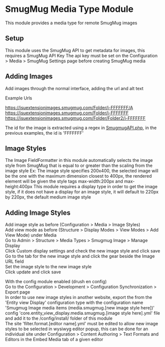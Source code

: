 # SmugMug Media Type Module
This module provides a media type for remote SmugMug images

## Setup
This module uses the SmugMug API to get metadata for images, this requires a SmugMug API Key
The api key must be set on the Configuration > Media > SmugMug Settings page before creating SmugMug media

## Adding Images
Add images through the normal interface, adding the url and alt text

Example Urls

https://isuextensionimages.smugmug.com/Folder/i-FFFFFFF/A  
https://isuextensionimages.smugmug.com/Folder/i-FFFFFFF  
https://isuextensionimages.smugmug.com/Folder/Folder2/i-FFFFFFF  

The id for the image is extracted using a regex in [SmugmugAPI.php](src/Plugin/smugmug_media_type/Provider/SmugmugAPI.php), in the previous examples, the id is 'FFFFFFF'

## Image Styles
The Image FieldFormatter in this module automatically selects the image style from SmugMug that is equal to or greater than the scaling from the image style
Ex: The image style specifies 200x400, the selected image will be the one with the maximum dimension closest to 400px, the rendered element will be given the style tags max-width:200px and max-height:400px
This module requires a display type in order to get the image style, if it does not have a display for an image style, it will default to 220px by 220px, the default medium image style

## Adding Image Styles
Add image style as before (Configuration > Media > Image Styles)  
Add view mode as before (Structure > Display Modes > View Modes > Add View Mode) under Media  
Go to Admin > Structure > Media Types > Smugmug Image > Manage Display  
Click Custom display settings and check the new image style and click save  
Go to the tab for the new image style and click the gear beside the Image URL field  
Set the image style to the new image style  
Click update and click save

With the config module enabled (drush en config)  
Go to the Configuration > Development > Configuration Synchronization > Export page  
In order to use new image styles in another website, export the from the 'Entity view Display' configuration type with the configuration name 'Smugmug Image media items (media.smugmug.[new image style here])' config
'core.entity_view_display.media.smugmug.[image style here].yml' file and add it to the /config/install/ folder of this module  
The site 'filter.format.[editor name].yml' must be edited to allow new image styles to be selected in wysiwyg editor popup, this can be done for an individual site under Configuration > Content Authoring > Text Formats and Editors in the Embed Media tab of a given editor
